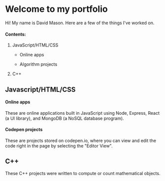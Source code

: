 # Welcome to my portfolio


Hi! My name is David Mason. Here are a few of the things I've worked on.


#### Contents:

1. JavaScript/HTML/CSS

    - Online apps
  
    - Algorithm projects
  
2. C++



## Javascript/HTML/CSS

#### Online apps

These are online applications built in JavaScript using Node, Express, React (a UI library), and MongoDB (a NoSQL database program).

#### Codepen projects

These are projects stored on codepen.io, where you can view and edit the code right in the page by selecting the "Editor View".


## C++

These C++ projects were written to compute or count mathematical objects.
